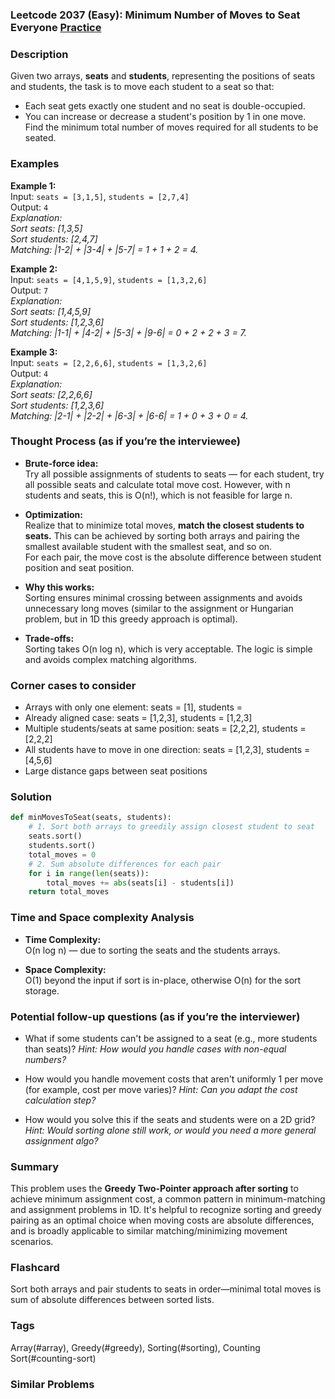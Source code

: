 ### Leetcode 2037 (Easy): Minimum Number of Moves to Seat Everyone [Practice](https://leetcode.com/problems/minimum-number-of-moves-to-seat-everyone)

### Description  
Given two arrays, **seats** and **students**, representing the positions of seats and students, the task is to move each student to a seat so that:
- Each seat gets exactly one student and no seat is double-occupied.
- You can increase or decrease a student's position by 1 in one move.
Find the minimum total number of moves required for all students to be seated.

### Examples  

**Example 1:**  
Input: `seats = [3,1,5]`, `students = [2,7,4]`  
Output: `4`  
*Explanation:  
Sort seats: [1,3,5]  
Sort students: [2,4,7]  
Matching: |1-2| + |3-4| + |5-7| = 1 + 1 + 2 = 4.*

**Example 2:**  
Input: `seats = [4,1,5,9]`, `students = [1,3,2,6]`  
Output: `7`  
*Explanation:  
Sort seats: [1,4,5,9]  
Sort students: [1,2,3,6]  
Matching: |1-1| + |4-2| + |5-3| + |9-6| = 0 + 2 + 2 + 3 = 7.*

**Example 3:**  
Input: `seats = [2,2,6,6]`, `students = [1,3,2,6]`  
Output: `4`  
*Explanation:  
Sort seats: [2,2,6,6]  
Sort students: [1,2,3,6]  
Matching: |2-1| + |2-2| + |6-3| + |6-6| = 1 + 0 + 3 + 0 = 4.*

### Thought Process (as if you’re the interviewee)  
- **Brute-force idea:**  
  Try all possible assignments of students to seats — for each student, try all possible seats and calculate total move cost. However, with n students and seats, this is O(n!), which is not feasible for large n.

- **Optimization:**  
  Realize that to minimize total moves, **match the closest students to seats.** This can be achieved by sorting both arrays and pairing the smallest available student with the smallest seat, and so on.  
  For each pair, the move cost is the absolute difference between student position and seat position.

- **Why this works:**  
  Sorting ensures minimal crossing between assignments and avoids unnecessary long moves (similar to the assignment or Hungarian problem, but in 1D this greedy approach is optimal).

- **Trade-offs:**  
  Sorting takes O(n log n), which is very acceptable. The logic is simple and avoids complex matching algorithms.

### Corner cases to consider  
- Arrays with only one element: seats = [1], students = 
- Already aligned case: seats = [1,2,3], students = [1,2,3]
- Multiple students/seats at same position: seats = [2,2,2], students = [2,2,2]
- All students have to move in one direction: seats = [1,2,3], students = [4,5,6]
- Large distance gaps between seat positions

### Solution

```python
def minMovesToSeat(seats, students):
    # 1. Sort both arrays to greedily assign closest student to seat
    seats.sort()
    students.sort()
    total_moves = 0
    # 2. Sum absolute differences for each pair
    for i in range(len(seats)):
        total_moves += abs(seats[i] - students[i])
    return total_moves
```

### Time and Space complexity Analysis  

- **Time Complexity:**  
  O(n log n) — due to sorting the seats and the students arrays.

- **Space Complexity:**  
  O(1) beyond the input if sort is in-place, otherwise O(n) for the sort storage.

### Potential follow-up questions (as if you’re the interviewer)  

- What if some students can't be assigned to a seat (e.g., more students than seats)?
  *Hint: How would you handle cases with non-equal numbers?*
  
- How would you handle movement costs that aren't uniformly 1 per move (for example, cost per move varies)?
  *Hint: Can you adapt the cost calculation step?*

- How would you solve this if the seats and students were on a 2D grid?
  *Hint: Would sorting alone still work, or would you need a more general assignment algo?*

### Summary
This problem uses the **Greedy Two-Pointer approach after sorting** to achieve minimum assignment cost, a common pattern in minimum-matching and assignment problems in 1D. It's helpful to recognize sorting and greedy pairing as an optimal choice when moving costs are absolute differences, and is broadly applicable to similar matching/minimizing movement scenarios.


### Flashcard
Sort both arrays and pair students to seats in order—minimal total moves is sum of absolute differences between sorted lists.

### Tags
Array(#array), Greedy(#greedy), Sorting(#sorting), Counting Sort(#counting-sort)

### Similar Problems
